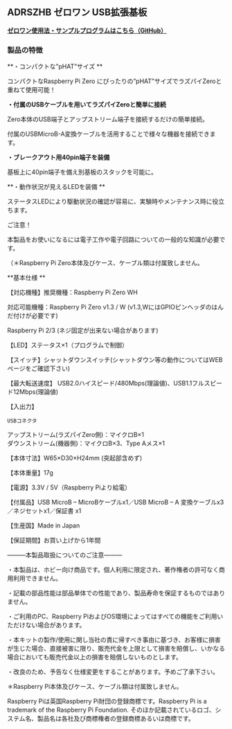<!--
---
name: ADRSZHB
class: board
type: other
formfactor: pHAT
manufacturer: BitTradeOne
description: ADRSZHB ゼロワン USB拡張基板
url: http://bit-trade-one.co.jp/adrszhb/
github: https://github.com/bit-trade-one/RasPi-Zero-One-Series/tree/master/4th/ADRSZHB_USB_HUB
buy: 
image: 'adrszhb.png'
pincount: 40
eeprom: no
power:
  '1':
  '2':
ground:
  '6':
  '9':
  '14':
  '20':
  '25':
  '30':
  '34':
  '39':
pin:
  '31':
    name: ShutDownSW
    mode: input
    active: low
  '37':
    name: StatusLED
    mode: output
    active: high
-->
ADRSZHB ゼロワン USB拡張基板
--------------------

<!--
<img alt="" class="alignnone size-full wp-image-8680" height="300" sizes="(max-width: 696px) 100vw, 696px" src="http://bit-trade-one.co.jp/wp/wp-content/uploads/2018/12/77f9b3c0427652c64e023a8b91e7d538.png" srcset="http://bit-trade-one.co.jp/wp/wp-content/uploads/2018/12/77f9b3c0427652c64e023a8b91e7d538.png 696w, http://bit-trade-one.co.jp/wp/wp-content/uploads/2018/12/77f9b3c0427652c64e023a8b91e7d538-300x129.png 300w" width="696"/>

![](data:image/svg+xml,%3Csvg%20xmlns=%22http://www.w3.org/2000/svg%22%20viewBox=%220%200%20696%20300%22%3E%3C/svg%3E)
-->

**[ゼロワン使用法・サンプルプログラムはこちら（GitHub）](https://github.com/bit-trade-one/RasPi-Zero-One-Series)**

### 製品の特徴

**・コンパクトな”pHAT”サイズ     **

コンパクトなRaspberry Pi Zero にぴったりの”pHAT”サイズでラズパイZeroと重ねて使用可能！

**・付属のUSBケーブルを用いてラズパイZeroと簡単に接続**

Zero本体のUSB端子とアップストリーム端子を接続するだけの簡単接続。

付属のUSBMicroB-A変換ケーブルを活用することで様々な機器を接続できます。

**・ブレークアウト用40pin端子を装備**

基板上に40pin端子を備え別基板のスタックを可能に。

**・動作状況が見えるLEDを装備   **

ステータスLEDにより駆動状況の確認が容易に、実験時やメンテナンス時に役立ちます。

ご注意！

本製品をお使いになるには電子工作や電子回路についての一般的な知識が必要です。

（＊Raspberry Pi Zero本体及びケース、ケーブル類は付属致しません。

<!--
<img alt="" class="alignnone size-full wp-image-8681" height="168" sizes="(max-width: 696px) 100vw, 696px" src="http://bit-trade-one.co.jp/wp/wp-content/uploads/2018/12/03ca1e92f91cfad74c5b6726542952e4.png" srcset="http://bit-trade-one.co.jp/wp/wp-content/uploads/2018/12/03ca1e92f91cfad74c5b6726542952e4.png 696w, http://bit-trade-one.co.jp/wp/wp-content/uploads/2018/12/03ca1e92f91cfad74c5b6726542952e4-300x72.png 300w" width="696"/>

![](data:image/svg+xml,%3Csvg%20xmlns=%22http://www.w3.org/2000/svg%22%20viewBox=%220%200%20696%20168%22%3E%3C/svg%3E)
-->

**基本仕様 **

【対応機種】推奨機種：Raspberry Pi Zero  WH

対応可能機種：Raspberry Pi Zero v1.3 / W  (v1.3,WにはGPIOピンヘッダのはんだ付けが必要です)

Raspberry Pi 2/3 (ネジ固定が出来ない場合があります)

【LED】ステータス×1（プログラムで制御）

【スイッチ】シャットダウンスイッチ(シャットダウン等の動作についてはWEBページをご確認下さい)

【最大転送速度】 USB2.0ハイスピード/480Mbps(理論値)、USB1.1フルスピード12Mbps(理論値)

【入出力】

    USBコネクタ  
アップストリーム(ラズパイZero側)：マイクロB×1  
ダウンストリーム(機器側)：マイクロB×3、Type Aメス×1

【本体寸法】W65×D30×H24mm (突起部含めず)

【本体重量】17g

【電源】3.3V / 5V（Raspberry Piより給電）

【付属品】USB MicroB – MicroBケーブルx1／USB MicroB – A 変換ケーブルx3／ネジセットx1／保証書 x1

【生産国】Made in Japan

【保証期間】お買い上げから1年間

―――本製品取扱についてのご注意―――

・本製品は、ホビー向け商品です。個人利用に限定され、著作権者の許可なく商用利用できません。

・記載の部品性能は部品単体での性能であり、製品寿命を保証するものではありません。

・ご利用のPC、Raspberry PiおよびOS環境によってはすべての機能をご利用いただけない場合があります。

・本キットの製作/使用に関し当社の責に帰すべき事由に基づき、お客様に損害が生じた場合、直接被害に限り、販売代金を上限として損害を賠償し、いかなる場合においても販売代金以上の損害を賠償しないものとします。

・改良のため、予告なく仕様変更をすることがあります。予めご了承下さい。

＊Raspberry Pi本体及びケース、ケーブル類は付属致しません。

Raspberry Piは英国Raspberry Pi財団の登録商標です。Raspberry Pi is a trademark of the Raspberry Pi Foundation. そのほか記載されているロゴ、システム名、製品名は各社及び商標権者の登録商標あるいは商標です。
